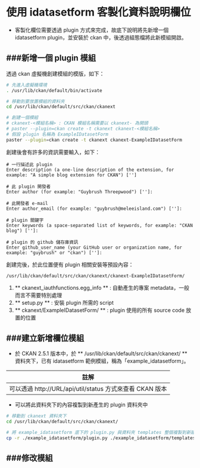 # 使用 idatasetform 客製化資料說明欄位

<script type="text/javascript" src="../js/general.js"></script>

* 客製化欄位需要透過 plugin 方式來完成，故底下說明將先新增一個 idatasetform plugin，並安裝於 ckan 中，後透過組態檔將此新模組開啟。

###新增一個 plugin 模組
---

透過 ckan 虛擬機創建模組的模版，如下：

```Bash
# 先進入虛擬機環境
. /usr/lib/ckan/default/bin/activate

# 移動到要放置模組的資料夾
cd /usr/lib/ckan/default/src/ckan/ckanext

# 創建一個模組
# ckanext-<模組名稱> : CKAN 模組名稱需要以 ckanext- 為開頭
# paster --plugin=ckan create -t ckanext ckanext-<模組名稱>
# 假設 plugin 名稱為 ExampleIDatasetForm
paster --plugin=ckan create -t ckanext ckanext-ExampleIDatasetForm
```

創建後會有許多的資訊需要輸入，如下：

```text
# 一行描述此 plugin
Enter description (a one-line description of the extension, for example: "A simple blog extension for CKAN") ['']

# 此 plugin 開發者
Enter author (for example: "Guybrush Threepwood") ['']:

# 此開發者 e-mail
Enter author_email (for example: "guybrush@meleeisland.com") ['']:

# plugin 關鍵字
Enter keywords (a space-separated list of keywords, for example: "CKAN blog") ['']: 

# plugin 的 github 儲存庫資訊
Enter github_user_name (your GitHub user or organization name, for example: "guybrush" or "ckan") ['']:
```

創建完後，於此位置便有 plugin 相關安裝等預設內容：

```text
/usr/lib/ckan/default/src/ckan/ckanext/ckanext-ExampleIDatasetForm/
```

  1. ** ckanext_iauthfunctions.egg_info ** : 自動產生的專案 metadata，一般而言不需要特別處理
  2. ** setup.py ** : 安裝 plugin 所需的 script
  3. ** ckanext/ExampleIDatasetForm/ ** : plugin 使用的所有 source code 放置的位置

###建立新增欄位模組
---

* 於 CKAN 2.5.1 版本中，於 ** /usr/lib/ckan/default/src/ckan/ckanext/ ** 資料夾下，已有 idatasetform 範例模組，稱為「example_idatasetform」。

| 註解 |
| -- |
| 可以透過 http://URL/api/util/status 方式來查看 CKAN 版本 |

* 可以將此資料夾下的內容複製到新產生的 plugin 資料夾中

```Bash
# 移動到 ckanext 資料夾下
cd /usr/lib/ckan/default/src/ckan/ckanext/

# 將 example_idatasetform 底下的 plugin.py 與資料夾 templates 整個複製到新建立模組資料夾中放置原始碼的資料夾中
cp -r ./example_idatasetform/plugin.py ./example_idatasetform/templates ./ckanext-ExampleIDatasetForm/ckanext/ExampleIDatasetForm/
```

###修改模組
---




